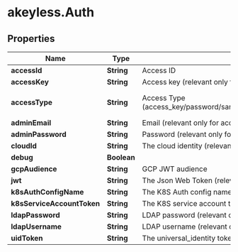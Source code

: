 # akeyless.Auth

## Properties

Name | Type | Description | Notes
------------ | ------------- | ------------- | -------------
**accessId** | **String** | Access ID | [optional] 
**accessKey** | **String** | Access key (relevant only for access-type&#x3D;access_key) | [optional] 
**accessType** | **String** | Access Type (access_key/password/saml/ldap/k8s/azure_ad/oidc/aws_iam/universal_identity/jwt/gcp/k8s) | [optional] [default to &#39;access_key&#39;]
**adminEmail** | **String** | Email (relevant only for access-type&#x3D;password) | [optional] 
**adminPassword** | **String** | Password (relevant only for access-type&#x3D;password) | [optional] 
**cloudId** | **String** | The cloud identity (relevant only for access-type&#x3D;azure_ad,aws_iam,gcp) | [optional] 
**debug** | **Boolean** |  | [optional] 
**gcpAudience** | **String** | GCP JWT audience | [optional] 
**jwt** | **String** | The Json Web Token (relevant only for access-type&#x3D;jwt/oidc) | [optional] 
**k8sAuthConfigName** | **String** | The K8S Auth config name (relevant only for access-type&#x3D;k8s) | [optional] 
**k8sServiceAccountToken** | **String** | The K8S service account token. (relevant only for access-type&#x3D;k8s) | [optional] 
**ldapPassword** | **String** | LDAP password (relevant only for access-type&#x3D;ldap) | [optional] 
**ldapUsername** | **String** | LDAP username (relevant only for access-type&#x3D;ldap) | [optional] 
**uidToken** | **String** | The universal_identity token (relevant only for access-type&#x3D;universal_identity) | [optional] 


